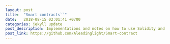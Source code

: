 ```yaml
---
layout: post
title:  "Smart contracts``"
date:   2018-08-15 02:01:41 +0700
categories: jekyll update
post_description: Implementations and notes on how to use Solidity and deploy Smart Contract.
post_link: https://github.com/Aleadinglight/Smart-contract
---
```

